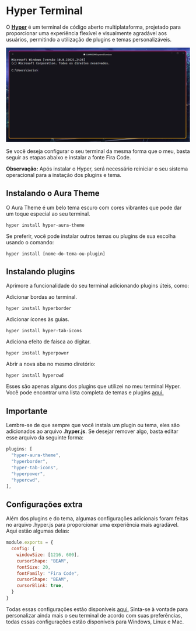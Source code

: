 # Hyper Terminal

O <a href="https://hyper.is/">**Hyper**</a> é um terminal de código aberto multiplataforma, projetado para proporcionar uma experiência flexível e visualmente agradável aos usuários, permitindo a utilização de plugins e temas personalizáveis.

<img src="cover.png">

Se você deseja configurar o seu terminal da mesma forma que o meu, basta seguir as etapas abaixo e instalar a fonte Fira Code.

**Observação:** Após instalar o Hyper, será necessário reiniciar o seu sistema operacional para a instação dos plugins e tema.

## Instalando o Aura Theme

O Aura Theme é um belo tema escuro com cores vibrantes que pode dar um toque especial ao seu terminal.

```console
hyper install hyper-aura-theme
```

Se preferir, você pode instalar outros temas ou plugins de sua escolha usando o comando:

```console
hyper install [nome-do-tema-ou-plugin]
```

## Instalando plugins

Aprimore a funcionalidade do seu terminal adicionando plugins úteis, como:

Adicionar bordas ao terminal.

```console
hyper install hyperborder
```

Adicionar ícones às guias.

```console
hyper install hyper-tab-icons
```

Adiciona efeito de faísca ao digitar.

```console
hyper install hyperpower
```

Abrir a nova aba no mesmo diretório:

```console
hyper install hypercwd
```

Esses são apenas alguns dos plugins que utilizei no meu terminal Hyper. Você pode encontrar uma lista completa de temas e plugins <a href="https://github.com/bnb/awesome-hyper">aqui.</a>

## Importante

Lembre-se de que sempre que você instala um plugin ou tema, eles são adicionados ao arquivo **.hyper.js**. Se desejar remover algo, basta editar esse arquivo da seguinte forma:

```javascript
plugins: [
  "hyper-aura-theme",
  "hyperborder",
  "hyper-tab-icons",
  "hyperpower",
  "hypercwd",
],
```

## Configurações extra

Além dos plugins e do tema, algumas configurações adicionais foram feitas no arquivo .hyper.js para proporcionar uma experiência mais agradável. Aqui estão algumas delas:

```javascript 
module.exports = {
  config: {
    windowSize: [1216, 600],
    cursorShape: "BEAM",
    fontSize: 20,
    fontFamily: "Fira Code",
    cursorShape: "BEAM",
    cursorBlink: true,
  }
}
```

Todas essas configurações estão disponíveis <a href="https://github.com/iuricode/hyper-terminal/blob/main/.hyper.js">aqui.</a> Sinta-se à vontade para personalizar ainda mais o seu terminal de acordo com suas preferências, todas essas configurações estão disponíveis para Windows, Linux e Mac.
